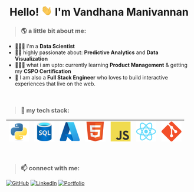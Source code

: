 
<h1 align="center">Hello! <img  src="https://raw.githubusercontent.com/ABSphreak/ABSphreak/master/gifs/Hi.gif" width="30px"> I'm Vandhana Manivannan</h1>

> ### 🌎 a little bit about me:
- 👩🏻‍💻 i'm a **Data Scientist**
- 🫶🏻 highly passionate about: **Predictive Analytics** and **Data Visualization**
- 🙋🏻‍♀️ what i am upto: currently learning **Product Management** & getting my **CSPO Certification**
- 👀 I am also a **Full Stack Engineer** who loves to build interactive experiences that live on the web. 

<br>

> ### 👾 my tech stack:
>
> <div>
  |  <img src="https://github.com/devicons/devicon/blob/master/icons/python/python-original.svg" title="Python"  alt="Python" width="55" height="55"/>|  <img src="https://github.com/devicons/devicon/blob/master/icons/azuresqldatabase/azuresqldatabase-original.svg" title="SQL"  alt="SQL" width="55" height="55"/>|  <img src="https://github.com/devicons/devicon/blob/master/icons/azure/azure-original.svg" title="Azure" alt="Azure" width="55" height="55"/>|  <img src="https://github.com/devicons/devicon/blob/master/icons/html5/html5-original.svg" title="HTML" alt="HTML" width="55" height="55"/>|  <img src="https://github.com/devicons/devicon/blob/master/icons/javascript/javascript-original.svg" title="JavaScript" alt="JavaScript" width="55" height="55"/>|  <img src="https://github.com/devicons/devicon/blob/master/icons/react/react-original.svg" title="React" alt="React" width="55" height="55"/>| <img src="https://github.com/devicons/devicon/blob/master/icons/git/git-original.svg" title="Git" alt="Git" width="55" height="55"/>|
|----------|----------|----------|----------|----------|----------|----------|
</div>

<br>

> ### 📫 connect with me:
[![GitHub](https://img.shields.io/badge/GitHub-100000?style=for-the-badge&logo=github&logoColor=white)](https://github.com/vandy1297)
[![LinkedIn](https://img.shields.io/badge/LinkedIn-0077B5?style=for-the-badge&logo=linkedin&logoColor=white)](https://www.linkedin.com/in/vandhana-m/)
[![Portfolio](https://img.shields.io/badge/Portfolio-255E63?style=for-the-badge&logo=About&logoColor=white)](https://vandhanamanivannan.github.io/)

<br> 



